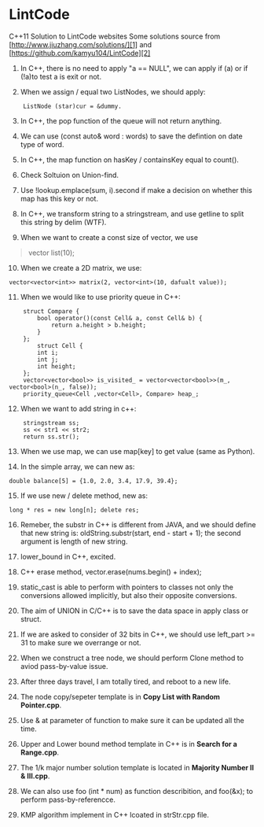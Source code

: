 # LintCode
C++11 Solution to LintCode websites
Some solutions source from [http://www.jiuzhang.com/solutions/][1] and [https://github.com/kamyu104/LintCode][2]

1. In C++, there is no need to apply "a == NULL", we can apply if (a) or if (!a)to test a is exit or not.

2. When we assign / equal two ListNodes, we should apply: 
```
    ListNode (star)cur = &dummy.
```

3. In C++, the pop function of the queue will not return anything.

4. We can use (const auto& word : words) to save the defintion on date type of word.

5. In C++, the map function on hasKey / containsKey equal to count().

6. Check Soltuion on Union-find.

7. Use !lookup.emplace(sum, i).second if make a decision on whether this map has this key or not.

8. In C++, we transform string to a stringstream, and use getline to split this string by delim (WTF).

9. When we want to create a const size of vector, we use 
>   vector<int> list(10);

10. When we create a 2D matrix, we use: 
```
vector<vector<int>> matrix(2, vector<int>(10, dafualt value));
```

11. When we would like to use priority queue in C++:
```
    struct Compare {
        bool operator()(const Cell& a, const Cell& b) {
            return a.height > b.height;
        }
    };
        struct Cell {
        int i;
        int j;
        int height;
    };
    vector<vector<bool>> is_visited_ = vector<vector<bool>>(m_, vector<bool>(n_, false));
    priority_queue<Cell ,vector<Cell>, Compare> heap_;
```

12. When we want to add string in c++:
```
	stringstream ss;
	ss << str1 << str2;
	return ss.str();
```

13. When we use map, we can use map[key] to get value (same as Python).

14. In the simple array, we can new as:
``` 
double balance[5] = {1.0, 2.0, 3.4, 17.9, 39.4};
```

15. If we use new / delete method, new as: 
```
long * res = new long[n]; delete res;
```

16. Remeber, the substr in C++ is different from JAVA, and we should define that new string is: oldString.substr(start, end - start + 1); the second argument is length of new string.

17. lower_bound in C++, excited.

18. C++ erase method, vector.erase(nums.begin() + index);

19. static_cast is able to perform with pointers to classes not only the conversions allowed implicitly, but also their opposite conversions.

20. The aim of UNION in C/C++ is to save the data space in apply class or struct.

21. If we are asked to consider of 32 bits in C++, we should use left_part >= 31 to make sure we overrange or not.

22. When we construct a tree node, we should perform Clone method to aviod pass-by-value issue.

22. After three days travel, I am totally tired, and reboot to a new life.

23. The node copy/sepeter template is in **Copy List with Random Pointer.cpp**.

24. Use & at parameter of function to make sure it can be updated all the time.

25. Upper and Lower bound method template in C++ is in **Search for a Range.cpp**. 

26. The 1/k major number solution template is located in **Majority Number II & III.cpp**.

27. We can also use foo (int * num) as function describition, and foo(&x); to perform pass-by-referencce. 

28. KMP algorithm implement in C++ lcoated in strStr.cpp file.





[1]: http://www.jiuzhang.com/solutions/
[2]: https://github.com/kamyu104/LintCode

